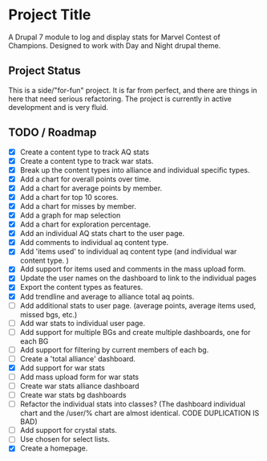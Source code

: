 # Project Title

A Drupal 7 module to log and display stats for Marvel Contest of Champions. Designed to work with Day and Night drupal theme.

## Project Status

This is a side/"for-fun" project. It is far from perfect, and there are things in here that need serious refactoring. The project is currently in active development and is very fluid.

## TODO / Roadmap

* [x] Create a content type to track AQ stats
* [x] Create a content type to track war stats.
* [x] Break up the content types into alliance and individual specific types.
* [x] Add a chart for overall points over time.
* [x] Add a chart for average points by member.
* [x] Add a chart for top 10 scores.
* [x] Add a chart for misses by member.
* [x] Add a graph for map selection
* [x] Add a chart for exploration percentage.
* [x] Add an individual AQ stats chart to the user page.
* [x] Add comments to individual aq content type.
* [x] Add 'items used' to individual aq content type (and individual war content type. )
* [x] Add support for items used and comments in the mass upload form.
* [x] Update the user names on the dashboard to link to the individual pages
* [x] Export the content types as features.
* [X] Add trendline and average to alliance total aq points.
* [ ] Add additional stats to user page. (average points, average items used, missed bgs, etc.)
* [ ] Add war stats to individual user page.
* [ ] Add support for multiple BGs and create multiple dashboards, one for each BG
* [ ] Add support for filtering by current members of each bg.
* [ ] Create a 'total alliance' dashboard.
* [X] Add support for war stats
* [ ] Add mass upload form for war stats
* [ ] Create war stats alliance dashboard
* [ ] Create war stats bg dashboards
* [ ] Refactor the individual stats into classes? (The dashboard individual chart and the /user/% chart are almost identical. CODE DUPLICATION IS BAD)
* [ ] Add support for crystal stats.
* [ ] Use chosen for select lists.
* [X] Create a homepage.
